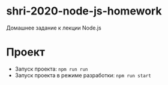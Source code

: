 # shri-2020-node-js-homework

Домашнее задание к лекции Node.js

# Проект

  * Запуск проекта: `npm run run`
  * Запуск проекта в режиме разработки: `npm run start`
